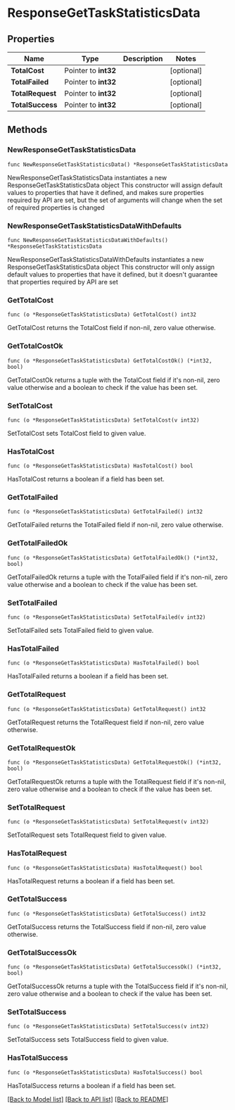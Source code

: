 # ResponseGetTaskStatisticsData

## Properties

Name | Type | Description | Notes
------------ | ------------- | ------------- | -------------
**TotalCost** | Pointer to **int32** |  | [optional] 
**TotalFailed** | Pointer to **int32** |  | [optional] 
**TotalRequest** | Pointer to **int32** |  | [optional] 
**TotalSuccess** | Pointer to **int32** |  | [optional] 

## Methods

### NewResponseGetTaskStatisticsData

`func NewResponseGetTaskStatisticsData() *ResponseGetTaskStatisticsData`

NewResponseGetTaskStatisticsData instantiates a new ResponseGetTaskStatisticsData object
This constructor will assign default values to properties that have it defined,
and makes sure properties required by API are set, but the set of arguments
will change when the set of required properties is changed

### NewResponseGetTaskStatisticsDataWithDefaults

`func NewResponseGetTaskStatisticsDataWithDefaults() *ResponseGetTaskStatisticsData`

NewResponseGetTaskStatisticsDataWithDefaults instantiates a new ResponseGetTaskStatisticsData object
This constructor will only assign default values to properties that have it defined,
but it doesn't guarantee that properties required by API are set

### GetTotalCost

`func (o *ResponseGetTaskStatisticsData) GetTotalCost() int32`

GetTotalCost returns the TotalCost field if non-nil, zero value otherwise.

### GetTotalCostOk

`func (o *ResponseGetTaskStatisticsData) GetTotalCostOk() (*int32, bool)`

GetTotalCostOk returns a tuple with the TotalCost field if it's non-nil, zero value otherwise
and a boolean to check if the value has been set.

### SetTotalCost

`func (o *ResponseGetTaskStatisticsData) SetTotalCost(v int32)`

SetTotalCost sets TotalCost field to given value.

### HasTotalCost

`func (o *ResponseGetTaskStatisticsData) HasTotalCost() bool`

HasTotalCost returns a boolean if a field has been set.

### GetTotalFailed

`func (o *ResponseGetTaskStatisticsData) GetTotalFailed() int32`

GetTotalFailed returns the TotalFailed field if non-nil, zero value otherwise.

### GetTotalFailedOk

`func (o *ResponseGetTaskStatisticsData) GetTotalFailedOk() (*int32, bool)`

GetTotalFailedOk returns a tuple with the TotalFailed field if it's non-nil, zero value otherwise
and a boolean to check if the value has been set.

### SetTotalFailed

`func (o *ResponseGetTaskStatisticsData) SetTotalFailed(v int32)`

SetTotalFailed sets TotalFailed field to given value.

### HasTotalFailed

`func (o *ResponseGetTaskStatisticsData) HasTotalFailed() bool`

HasTotalFailed returns a boolean if a field has been set.

### GetTotalRequest

`func (o *ResponseGetTaskStatisticsData) GetTotalRequest() int32`

GetTotalRequest returns the TotalRequest field if non-nil, zero value otherwise.

### GetTotalRequestOk

`func (o *ResponseGetTaskStatisticsData) GetTotalRequestOk() (*int32, bool)`

GetTotalRequestOk returns a tuple with the TotalRequest field if it's non-nil, zero value otherwise
and a boolean to check if the value has been set.

### SetTotalRequest

`func (o *ResponseGetTaskStatisticsData) SetTotalRequest(v int32)`

SetTotalRequest sets TotalRequest field to given value.

### HasTotalRequest

`func (o *ResponseGetTaskStatisticsData) HasTotalRequest() bool`

HasTotalRequest returns a boolean if a field has been set.

### GetTotalSuccess

`func (o *ResponseGetTaskStatisticsData) GetTotalSuccess() int32`

GetTotalSuccess returns the TotalSuccess field if non-nil, zero value otherwise.

### GetTotalSuccessOk

`func (o *ResponseGetTaskStatisticsData) GetTotalSuccessOk() (*int32, bool)`

GetTotalSuccessOk returns a tuple with the TotalSuccess field if it's non-nil, zero value otherwise
and a boolean to check if the value has been set.

### SetTotalSuccess

`func (o *ResponseGetTaskStatisticsData) SetTotalSuccess(v int32)`

SetTotalSuccess sets TotalSuccess field to given value.

### HasTotalSuccess

`func (o *ResponseGetTaskStatisticsData) HasTotalSuccess() bool`

HasTotalSuccess returns a boolean if a field has been set.


[[Back to Model list]](../README.md#documentation-for-models) [[Back to API list]](../README.md#documentation-for-api-endpoints) [[Back to README]](../README.md)


